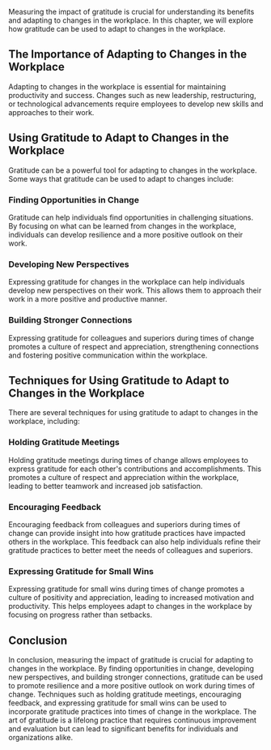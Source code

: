 
Measuring the impact of gratitude is crucial for understanding its benefits and adapting to changes in the workplace. In this chapter, we will explore how gratitude can be used to adapt to changes in the workplace.

The Importance of Adapting to Changes in the Workplace
------------------------------------------------------

Adapting to changes in the workplace is essential for maintaining productivity and success. Changes such as new leadership, restructuring, or technological advancements require employees to develop new skills and approaches to their work.

Using Gratitude to Adapt to Changes in the Workplace
----------------------------------------------------

Gratitude can be a powerful tool for adapting to changes in the workplace. Some ways that gratitude can be used to adapt to changes include:

### Finding Opportunities in Change

Gratitude can help individuals find opportunities in challenging situations. By focusing on what can be learned from changes in the workplace, individuals can develop resilience and a more positive outlook on their work.

### Developing New Perspectives

Expressing gratitude for changes in the workplace can help individuals develop new perspectives on their work. This allows them to approach their work in a more positive and productive manner.

### Building Stronger Connections

Expressing gratitude for colleagues and superiors during times of change promotes a culture of respect and appreciation, strengthening connections and fostering positive communication within the workplace.

Techniques for Using Gratitude to Adapt to Changes in the Workplace
-------------------------------------------------------------------

There are several techniques for using gratitude to adapt to changes in the workplace, including:

### Holding Gratitude Meetings

Holding gratitude meetings during times of change allows employees to express gratitude for each other's contributions and accomplishments. This promotes a culture of respect and appreciation within the workplace, leading to better teamwork and increased job satisfaction.

### Encouraging Feedback

Encouraging feedback from colleagues and superiors during times of change can provide insight into how gratitude practices have impacted others in the workplace. This feedback can also help individuals refine their gratitude practices to better meet the needs of colleagues and superiors.

### Expressing Gratitude for Small Wins

Expressing gratitude for small wins during times of change promotes a culture of positivity and appreciation, leading to increased motivation and productivity. This helps employees adapt to changes in the workplace by focusing on progress rather than setbacks.

Conclusion
----------

In conclusion, measuring the impact of gratitude is crucial for adapting to changes in the workplace. By finding opportunities in change, developing new perspectives, and building stronger connections, gratitude can be used to promote resilience and a more positive outlook on work during times of change. Techniques such as holding gratitude meetings, encouraging feedback, and expressing gratitude for small wins can be used to incorporate gratitude practices into times of change in the workplace. The art of gratitude is a lifelong practice that requires continuous improvement and evaluation but can lead to significant benefits for individuals and organizations alike.
